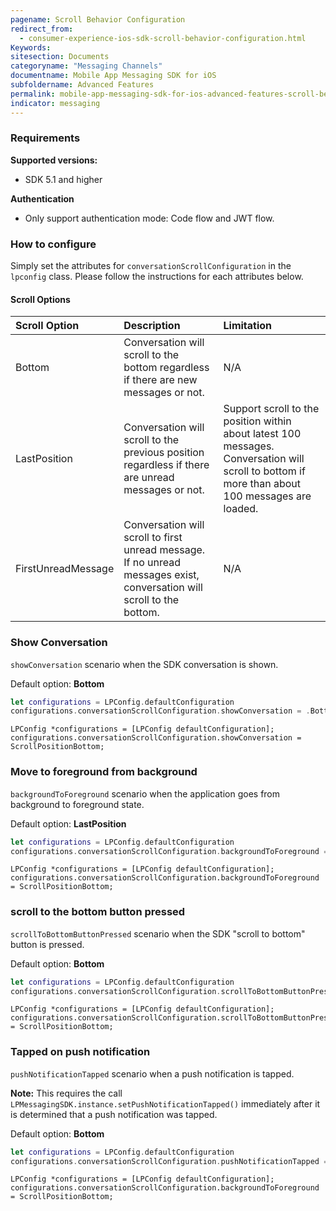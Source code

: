 ```yaml
---
pagename: Scroll Behavior Configuration
redirect_from:
  - consumer-experience-ios-sdk-scroll-behavior-configuration.html
Keywords:
sitesection: Documents
categoryname: "Messaging Channels"
documentname: Mobile App Messaging SDK for iOS
subfoldername: Advanced Features
permalink: mobile-app-messaging-sdk-for-ios-advanced-features-scroll-behavior-configuration.html
indicator: messaging
---
```


### Requirements

**Supported versions:** 
 - SDK 5.1 and higher

**Authentication**
 - Only support authentication mode: Code flow and JWT flow.

### How to configure
Simply set the attributes for `conversationScrollConfiguration` in the `lpconfig` class. Please follow the instructions for each attributes below. 

#### Scroll Options

| Scroll Option | Description | Limitation |
| :--- | :--- | :--- |
| Bottom | Conversation will scroll to the bottom regardless if there are new messages or not. | N/A |
| LastPosition | Conversation will scroll to the previous position regardless if there are unread messages or not. | Support scroll to the position within about latest 100 messages. Conversation will scroll to bottom if more than about 100 messages are loaded. |
| FirstUnreadMessage | Conversation will scroll to first unread message. If no unread messages exist, conversation will scroll to the bottom. | N/A |

### Show Conversation

`showConversation` 
scenario when the SDK conversation is shown. 

Default option: **Bottom**

```swift
let configurations = LPConfig.defaultConfiguration
configurations.conversationScrollConfiguration.showConversation = .Bottom
```

```objc
LPConfig *configurations = [LPConfig defaultConfiguration];
configurations.conversationScrollConfiguration.showConversation = ScrollPositionBottom;
```

### Move to foreground from background

`backgroundToForeground` 
scenario when the application goes from background to foreground state. 

Default option: **LastPosition**

```swift
let configurations = LPConfig.defaultConfiguration
configurations.conversationScrollConfiguration.backgroundToForeground = .Bottom
```

```objc
LPConfig *configurations = [LPConfig defaultConfiguration];
configurations.conversationScrollConfiguration.backgroundToForeground = ScrollPositionBottom;
```

### scroll to the bottom button pressed

`scrollToBottomButtonPressed`
scenario when the SDK "scroll to bottom" button is pressed.

Default option: **Bottom**

```swift
let configurations = LPConfig.defaultConfiguration
configurations.conversationScrollConfiguration.scrollToBottomButtonPressed = .Bottom
```

```objc
LPConfig *configurations = [LPConfig defaultConfiguration];
configurations.conversationScrollConfiguration.scrollToBottomButtonPressed = ScrollPositionBottom;
```

### Tapped on push notification

`pushNotificationTapped`
scenario when a push notification is tapped.

**Note:** This requires the call `LPMessagingSDK.instance.setPushNotificationTapped()` immediately after it is determined that a push notification was tapped.

Default option: **Bottom**

```swift
let configurations = LPConfig.defaultConfiguration
configurations.conversationScrollConfiguration.pushNotificationTapped = .Bottom
```

```objc
LPConfig *configurations = [LPConfig defaultConfiguration];
configurations.conversationScrollConfiguration.backgroundToForeground = ScrollPositionBottom;
```
